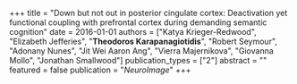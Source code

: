 +++
title = "Down but not out in posterior cingulate cortex: Deactivation yet functional coupling with prefrontal cortex during demanding semantic cognition"
date = 2016-01-01
authors = ["Katya Krieger-Redwood", "Elizabeth Jefferies", "**Theodoros Karapanagiotidis**", "Robert Seymour", "Adonany Nunes", "Jit Wei Aaron Ang", "Vierra Majernikova", "Giovanna Mollo", "Jonathan Smallwood"]
publication_types = ["2"]
abstract = ""
featured = false
publication = "*NeuroImage*"
+++

